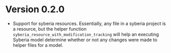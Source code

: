 # Version 0.2.0

* Support for syberia resources. Essentially, any file in a
  syberia project is a resource, but the helper function
  `syberia_resource_with_modification_tracking` will help an executing
  Syberia model determine whether or not any changes were made to
  helper files for a model.

